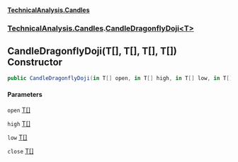 #### [TechnicalAnalysis.Candles](TechnicalAnalysis.Candles.md 'TechnicalAnalysis.Candles')
### [TechnicalAnalysis.Candles](TechnicalAnalysis.Candles.md#TechnicalAnalysis.Candles 'TechnicalAnalysis.Candles').[CandleDragonflyDoji&lt;T&gt;](CandleDragonflyDoji_T_.md 'TechnicalAnalysis.Candles.CandleDragonflyDoji<T>')

## CandleDragonflyDoji(T[], T[], T[], T[]) Constructor

```csharp
public CandleDragonflyDoji(in T[] open, in T[] high, in T[] low, in T[] close);
```
#### Parameters

<a name='TechnicalAnalysis.Candles.CandleDragonflyDoji_T_.CandleDragonflyDoji(T[],T[],T[],T[]).open'></a>

`open` [T](CandleDragonflyDoji_T_.md#TechnicalAnalysis.Candles.CandleDragonflyDoji_T_.T 'TechnicalAnalysis.Candles.CandleDragonflyDoji<T>.T')[[]](https://docs.microsoft.com/en-us/dotnet/api/System.Array 'System.Array')

<a name='TechnicalAnalysis.Candles.CandleDragonflyDoji_T_.CandleDragonflyDoji(T[],T[],T[],T[]).high'></a>

`high` [T](CandleDragonflyDoji_T_.md#TechnicalAnalysis.Candles.CandleDragonflyDoji_T_.T 'TechnicalAnalysis.Candles.CandleDragonflyDoji<T>.T')[[]](https://docs.microsoft.com/en-us/dotnet/api/System.Array 'System.Array')

<a name='TechnicalAnalysis.Candles.CandleDragonflyDoji_T_.CandleDragonflyDoji(T[],T[],T[],T[]).low'></a>

`low` [T](CandleDragonflyDoji_T_.md#TechnicalAnalysis.Candles.CandleDragonflyDoji_T_.T 'TechnicalAnalysis.Candles.CandleDragonflyDoji<T>.T')[[]](https://docs.microsoft.com/en-us/dotnet/api/System.Array 'System.Array')

<a name='TechnicalAnalysis.Candles.CandleDragonflyDoji_T_.CandleDragonflyDoji(T[],T[],T[],T[]).close'></a>

`close` [T](CandleDragonflyDoji_T_.md#TechnicalAnalysis.Candles.CandleDragonflyDoji_T_.T 'TechnicalAnalysis.Candles.CandleDragonflyDoji<T>.T')[[]](https://docs.microsoft.com/en-us/dotnet/api/System.Array 'System.Array')